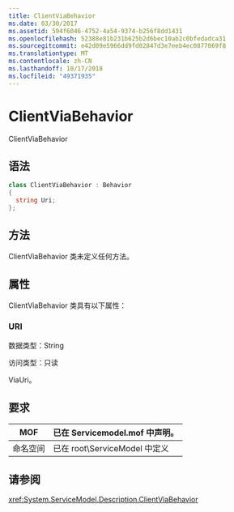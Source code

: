 ```yaml
---
title: ClientViaBehavior
ms.date: 03/30/2017
ms.assetid: 594f6046-4752-4a54-9374-b256f8dd1431
ms.openlocfilehash: 52388e81b231b625b2d6bec10ab2c0bfedadca31
ms.sourcegitcommit: e42d09e5966dd9fd02847d3e7eeb4ec0877069f8
ms.translationtype: MT
ms.contentlocale: zh-CN
ms.lasthandoff: 10/17/2018
ms.locfileid: "49371935"
---
```

# <a name="clientviabehavior"></a>ClientViaBehavior
ClientViaBehavior  
  
## <a name="syntax"></a>语法  
  
```csharp
class ClientViaBehavior : Behavior  
{  
  string Uri;  
};  
```  
  
## <a name="methods"></a>方法  
 ClientViaBehavior 类未定义任何方法。  
  
## <a name="properties"></a>属性  
 ClientViaBehavior 类具有以下属性：  
  
### <a name="uri"></a>URI  
 数据类型：String  
  
 访问类型：只读  
  
 ViaUri。  
  
## <a name="requirements"></a>要求  
  
|MOF|已在 Servicemodel.mof 中声明。|  
|---------|-----------------------------------|  
|命名空间|已在 root\ServiceModel 中定义|  
  
## <a name="see-also"></a>请参阅  
 <xref:System.ServiceModel.Description.ClientViaBehavior>
